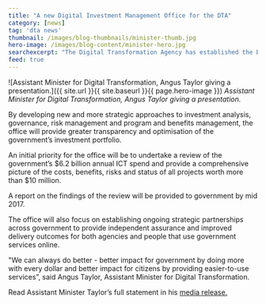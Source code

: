 ```yaml
---
title: "A new Digital Investment Management Office for the DTA"
category: [news]
tag: 'dta news'
thumbnail: /images/blog-thumbnails/minister-thumb.jpg
hero-image: /images/blog-content/minister-hero.jpg
searchexcerpt: "The Digital Transformation Agency has established the Digital Investment Management Office to provide oversight of all significant government ICT and technology investment projects. "
feed: true
---
```


![Assistant Minister for Digital Transformation, Angus Taylor giving a presentation.]({{ site.url }}{{ site.baseurl }}{{ page.hero-image }})
*Assistant Minister for Digital Transformation, Angus Taylor giving a presentation.*

By developing new and more strategic approaches to investment analysis, governance, risk management and program and benefits management, the office will provide greater transparency and optimisation of the government’s investment portfolio. 

An initial priority for the office will be to undertake a review of the government’s $6.2 billion annual ICT spend and provide a comprehensive picture of the costs, benefits, risks and status of all projects worth more than $10 million.

A report on the findings of the review will be provided to government by mid 2017. 

The office will also focus on establishing ongoing strategic partnerships across government to provide independent assurance and improved delivery outcomes for both agencies and people that use government services online. 

"We can always do better - better impact for government by doing more with every dollar and better impact for citizens by providing easier-to-use services”, said Angus Taylor, Assistant Minister for Digital Transformation. 

Read Assistant Minister Taylor’s full statement in his [media release.]( http://ministers.dpmc.gov.au/taylor/2017/government-will-review-all-major-ict-projects)

